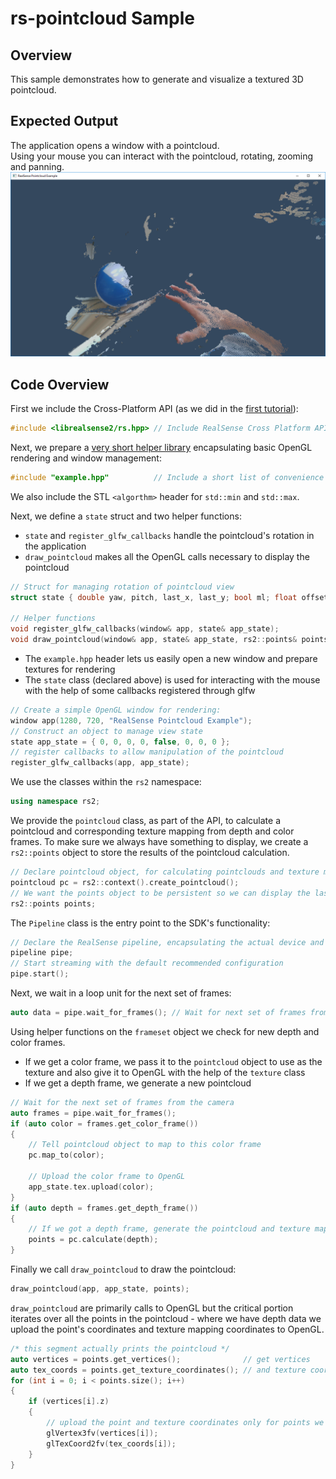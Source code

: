 # rs-pointcloud Sample

## Overview

This sample demonstrates how to generate and visualize a textured 3D pointcloud.

## Expected Output
The application opens a window with a pointcloud.  
Using your mouse you can interact with the pointcloud, rotating, zooming and panning.
![expected output](expected_output.png)

## Code Overview

First we include the Cross-Platform API (as we did in the [first tutorial](../capture/)):
```cpp
#include <librealsense2/rs.hpp> // Include RealSense Cross Platform API
```

Next, we prepare a [very short helper library](../example.hpp) encapsulating basic OpenGL rendering and window management:
```cpp
#include "example.hpp"          // Include a short list of convenience functions for rendering
```

We also include the STL `<algorthm>` header for `std::min` and `std::max`.

Next, we define a `state` struct and two helper functions:  
- `state` and `register_glfw_callbacks` handle the pointcloud's rotation in the application  
- `draw_pointcloud` makes all the OpenGL calls necessary to display the pointcloud
```cpp
// Struct for managing rotation of pointcloud view
struct state { double yaw, pitch, last_x, last_y; bool ml; float offset_x, offset_y; texture tex; };

// Helper functions
void register_glfw_callbacks(window& app, state& app_state);
void draw_pointcloud(window& app, state& app_state, rs2::points& points);
```

- The `example.hpp` header lets us easily open a new window and prepare textures for rendering 
- The `state` class (declared above) is used for interacting with the mouse with the help of some callbacks registered through glfw
```cpp
// Create a simple OpenGL window for rendering:
window app(1280, 720, "RealSense Pointcloud Example");
// Construct an object to manage view state
state app_state = { 0, 0, 0, 0, false, 0, 0, 0 };
// register callbacks to allow manipulation of the pointcloud
register_glfw_callbacks(app, app_state);
```

We use the classes within the `rs2` namespace:
```cpp
using namespace rs2;
```

We provide the `pointcloud` class, as part of the API, to calculate a pointcloud and corresponding texture mapping from depth and color frames. To make sure we always have something to display, we create a `rs2::points` object to store the results of the pointcloud calculation.
```cpp
// Declare pointcloud object, for calculating pointclouds and texture mappings
pointcloud pc = rs2::context().create_pointcloud();
// We want the points object to be persistent so we can display the last cloud when a frame drops
rs2::points points;
```

The `Pipeline` class is the entry point to the SDK's functionality:
```cpp
// Declare the RealSense pipeline, encapsulating the actual device and sensors
pipeline pipe;
// Start streaming with the default recommended configuration
pipe.start();
```

Next, we wait in a loop unit for the next set of frames:
```cpp
auto data = pipe.wait_for_frames(); // Wait for next set of frames from the camera
```

Using helper functions on the `frameset` object we check for new depth and color frames. 
- If we get a color frame, we pass it to the `pointcloud` object to use as the texture and also give it to OpenGL with the help of the `texture` class 
- If we get a depth frame, we generate a new pointcloud
```cpp
// Wait for the next set of frames from the camera
auto frames = pipe.wait_for_frames();
if (auto color = frames.get_color_frame())
{
    // Tell pointcloud object to map to this color frame
    pc.map_to(color);

    // Upload the color frame to OpenGL
    app_state.tex.upload(color);
}
if (auto depth = frames.get_depth_frame())
{
    // If we got a depth frame, generate the pointcloud and texture mappings
    points = pc.calculate(depth);
}
```

Finally we call `draw_pointcloud` to draw the pointcloud:
```cpp
draw_pointcloud(app, app_state, points);
```

`draw_pointcloud` are primarily calls to OpenGL but the critical portion iterates over all the points in the pointcloud - where we have depth data we upload the point's coordinates and texture mapping coordinates to OpenGL.
```cpp
/* this segment actually prints the pointcloud */
auto vertices = points.get_vertices();              // get vertices
auto tex_coords = points.get_texture_coordinates(); // and texture coordinates
for (int i = 0; i < points.size(); i++)
{
    if (vertices[i].z)
    {
        // upload the point and texture coordinates only for points we have depth data for
        glVertex3fv(vertices[i]);
        glTexCoord2fv(tex_coords[i]);
    }
}
```
